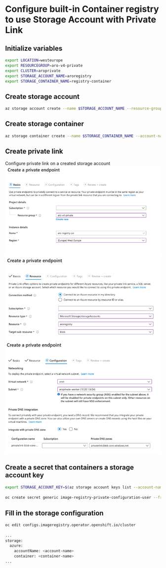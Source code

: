 # Configure built-in Container registry to use Storage Account with Private Link

## Initialize variables
```bash
export LOCATION=westeurope
export RESOURCEGROUP=aro-v4-private
export CLUSTER=aroprivate
export STORAGE_ACCOUNT_NAME=aroregistry
export STORAGE_CONTAINER_NAME=registry-container
```
## Create storage account
```bash
az storage account create --name $STORAGE_ACCOUNT_NAME --resource-group $RESOURCEGROUP
```

## Create storage container
```bash
az storage container create --name $STORAGE_CONTAINER_NAME --account-name $STORAGE_ACCOUNT_NAME
```

## Create private link
Configure private link on a created storage account
![Basics](images/Basics.png)
![Resource](images/Resource.png)
![Configuration](images/Configuration.png)

## Create a secret that containers a storage account key
```bash
export STORAGE_ACCOUNT_KEY=$(az storage account keys list --account-name $STORAGE_ACCOUNT_NAME -o json | jq -r '.[0].value')

oc create secret generic image-registry-private-configuration-user --from-literal=REGISTRY_STORAGE_AZURE_ACCOUNTKEY=$STORAGE_ACCOUNT_KEY --namespace openshift-image-registry
```

## Fill in  the storage configuration
```bash
oc edit configs.imageregistry.operator.openshift.io/cluster

...
storage:
  azure:
    accountName: <account-name>
    container: <container-name>
...
```